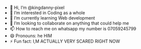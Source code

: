 - 👋 Hi, I’m @kingdanny-pixel
- 👀 I’m interested in Coding as a whole
- 🌱 I’m currently learning Web development
- 💞️ I’m looking to collaborate on anything that could help me
- 📫 How to reach me on whatsapp my number is 07059245799
- 😄 Pronouns: he HIM
- ⚡ Fun fact: I,M ACTUALLY VERY SCARED RIGHT NOW

<!---
kingdanny-pixel/kingdanny-pixel is a ✨ special ✨ repository because its `README.md` (this file) appears on your GitHub profile.
You can click the Preview link to take a look at your changes.
--->
